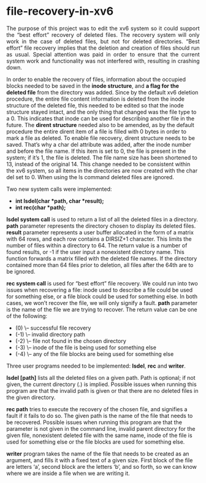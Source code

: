 # file-recovery-in-xv6
<p align="justify">
The purpose of this project was to edit the xv6 system so it could support the “best effort” recovery of deleted files. The recovery system will only work in the case of deleted files, but not for deleted directories. “Best effort” file recovery implies that the deletion and creation of files should run as usual. Special attention was paid in order to ensure that the current system work and functionality was not interfered with, resulting in crashing down. 

In order to enable the recovery of files, information about the occupied blocks needed to be saved in the **inode structure**, and **a flag for the deleted file** from the directory was added. Since by the default xv6 deletion procedure, the entire file content information is deleted from the inode structure of the deleted file, this needed to be edited so that the inode structure stayed intact, and the only thing that changed was the file type to a 0. This indicates that inode can be used for describing another file in the future. The **dirent structure** needed also to be amended, as by the default procedure the entire dirent item of a file is filled with 0 bytes in order to mark a file as deleted. To enable file recovery, dirent structure needs to be saved. That’s why a char del attribute was added, after the inode number and before the file name. If this item is set to 0, the file is present in the system; if it’s 1, the file is deleted. The file name size has been shortened to 13, instead of the original 14. This change needed to be consistent within the xv6 system, so all items in the directories are now created with the char del set to 0. When using the ls command deleted files are ignored.

Two new system calls were implemented: 
- **int lsdel(char \*path, char \*result);**
- **int rec(char \*path);**

**lsdel system call** is used to return a list of all the deleted files in a directory.
**path** parameter represents the directory chosen to display its deleted files.
**result** parameter represents a user buffer allocated in the form of a matrix with 64 rows, and each row contains a DIRSIZ+1 character. This limits the number of files within a directory to 64. The return value is a number of found results, or -1 if the user input a nonexistent directory name. This function forwards a matrix filled with the deleted file names. If the directory contained more than 64 files prior to deletion, all files after the 64th are to be ignored.

**rec system call** is used for “best effort” file recovery. We could run into two issues when recovering a file: inode used to describe a file could be used for something else, or a file block could be used for something else. In both cases, we won’t recover the file, we will only signify a fault. 
**path** parameter is the name of the file we are trying to recover.
The return value can be one of the following:
- (0) \– successful file recovery
- (-1) \– invalid directory path
- (-2) \– file not found in the chosen directory
- (-3) \– inode of the file is being used for something else
- (-4) \– any of the file blocks are being used for something else

Three user programs needed to be implemented: **lsdel**, **rec** and **writer**.

**lsdel [path]** lists all the deleted files on a given path. Path is optional; if not given, the current directory (.) is implied. Possible issues when running this program are that the invalid path is given or that there are no deleted files in the given directory.

**rec path** tries to execute the recovery of the chosen file, and signifies a fault if it fails to do so. The given path is the name of the file that needs to be recovered. Possible issues when running this program are that the parameter is not given in the command line, invalid parent directory for the given file, nonexistent deleted file with the same name, inode of the file is used for something else or the file blocks are used for something else.

**writer** program takes the name of the file that needs to be created as an argument, and fills it with a fixed text of a given size. First block of the file are letters ‘a’, second block are the letters ‘b’, and so forth, so we can know where we are inside a file when we are writing it.
</p>

